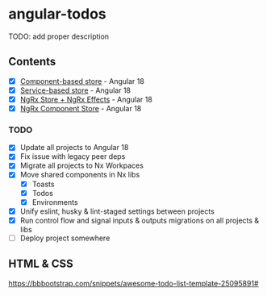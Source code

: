 # angular-todos

TODO: add proper description

## Contents

- [x] [Component-based store](/apps/todos-component-based/) - Angular 18
- [x] [Service-based store](/apps/todos-service-based/) - Angular 18
- [x] [NgRx Store + NgRx Effects](/apps/todos-ngrx-store/) - Angular 18
- [x] [NgRx Component Store](/apps/todos-ngrx-component-store/) - Angular 18

### TODO

- [x] Update all projects to Angular 18
- [x] Fix issue with legacy peer deps
- [x] Migrate all projects to Nx Workpaces
- [x] Move shared components in Nx libs
  - [x] Toasts
  - [x] Todos
  - [x] Environments
- [x] Unify eslint, husky & lint-staged settings between projects
- [x] Run control flow and signal inputs & outputs migrations on all projects & libs
- [ ] Deploy project somewhere

## HTML & CSS

https://bbbootstrap.com/snippets/awesome-todo-list-template-25095891#
